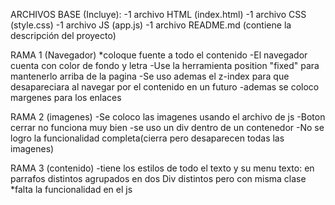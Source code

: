 ARCHIVOS BASE (Incluye):
-1 archivo HTML (index.html)
-1 archivo CSS (style.css)
-1 archivo JS (app.js)
-1 archivo README.md (contiene la descripción del proyecto)

RAMA 1 (Navegador)
*coloque fuente a todo el contenido
-El navegador cuenta con color de fondo y letra
-Use la herramienta position "fixed" para mantenerlo arriba de la pagina
-Se uso ademas el z-index para que desapareciara al navegar por el contenido en un futuro
-ademas se coloco margenes para los enlaces


RAMA 2 (imagenes)
-Se coloco las imagenes usando el archivo de js
-Boton cerrar no funciona muy bien -se uso un div dentro de un contenedor
-No se logro la funcionalidad completa(cierra pero desaparecen todas las imagenes)


RAMA 3 (contenido)
-tiene los estilos de todo el texto y su menu
texto:
en parrafos distintos agrupados en dos Div distintos pero con misma clase
*falta la funcionalidad en el js
